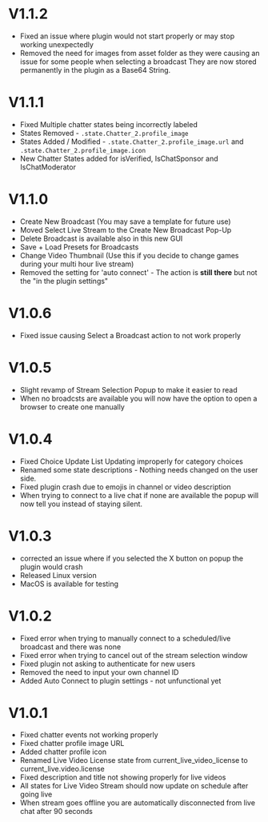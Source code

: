 # V1.1.2
- Fixed an issue where plugin would not start properly or may stop working unexpectedly
- Removed the need for images from asset folder as they were causing an issue for some people when selecting a broadcast
  They are now stored permanently in the plugin as a Base64 String.

# V1.1.1
- Fixed Multiple chatter states being incorrectly labeled 
- States Removed - `.state.Chatter_2.profile_image` 
- States Added / Modified - `.state.Chatter_2.profile_image.url` and  `.state.Chatter_2.profile_image.icon`
- New Chatter States added for isVerified, IsChatSponsor and IsChatModerator

# V1.1.0
- Create New Broadcast (You may save a template for future use)
- Moved Select Live Stream to the Create New Broadcast Pop-Up
- Delete Broadcast is available also in this new GUI
- Save + Load Presets for Broadcasts
- Change Video Thumbnail (Use this if you decide to change games during your multi hour live stream)
- Removed the setting for 'auto connect' - The action is **still there** but not the "in the plugin settings"

# V1.0.6
- Fixed issue causing Select a Broadcast action to not work properly

# V1.0.5
- Slight revamp of Stream Selection Popup to make it easier to read
- When no broadcsts are available you will now have the option to open a browser to create one manually

# V1.0.4
- Fixed Choice Update List Updating improperly for category choices
- Renamed some state descriptions - Nothing needs changed on the user side.
- Fixed plugin crash due to emojis in channel or video description
- When trying to connect to a live chat if none are available the popup will now tell you instead of staying silent. 


# V1.0.3
- corrected an issue where if you selected the X button on popup the plugin would crash
- Released Linux version
- MacOS is available for testing


# V1.0.2
- Fixed error when trying to manually connect to a scheduled/live broadcast and there was none
- Fixed error when trying to cancel out of the stream selection window
- Fixed plugin not asking to authenticate for new users
- Removed the need to input your own channel ID
- Added Auto Connect to plugin settings - not unfunctional yet


# V1.0.1
- Fixed chatter events not working properly
- Fixed chatter profile image URL
- Added chatter profile icon
- Renamed Live Video License state from current_live_video_license to current_live.video.license
- Fixed description and title not showing properly for live videos
- All states for Live Video Stream should now update on schedule after going live 
- When stream goes offline you are automatically disconnected from live chat after 90 seconds
